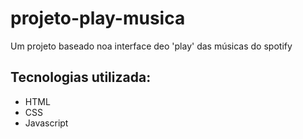 # projeto-play-musica

Um projeto baseado noa interface deo 'play' das músicas do spotify

## Tecnologias utilizada:

- HTML
- CSS
- Javascript
